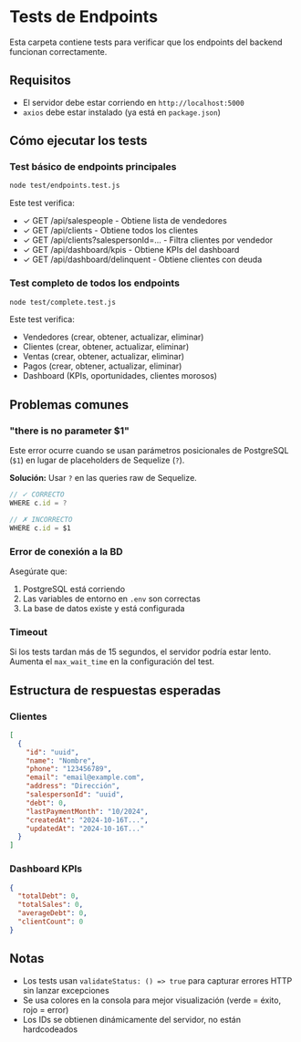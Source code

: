# Tests de Endpoints

Esta carpeta contiene tests para verificar que los endpoints del backend funcionan correctamente.

## Requisitos

- El servidor debe estar corriendo en `http://localhost:5000`
- `axios` debe estar instalado (ya está en `package.json`)

## Cómo ejecutar los tests

### Test básico de endpoints principales

```bash
node test/endpoints.test.js
```

Este test verifica:
- ✓ GET /api/salespeople - Obtiene lista de vendedores
- ✓ GET /api/clients - Obtiene todos los clientes
- ✓ GET /api/clients?salespersonId=... - Filtra clientes por vendedor
- ✓ GET /api/dashboard/kpis - Obtiene KPIs del dashboard
- ✓ GET /api/dashboard/delinquent - Obtiene clientes con deuda

### Test completo de todos los endpoints

```bash
node test/complete.test.js
```

Este test verifica:
- Vendedores (crear, obtener, actualizar, eliminar)
- Clientes (crear, obtener, actualizar, eliminar)
- Ventas (crear, obtener, actualizar, eliminar)
- Pagos (crear, obtener, actualizar, eliminar)
- Dashboard (KPIs, oportunidades, clientes morosos)

## Problemas comunes

### "there is no parameter $1"

Este error ocurre cuando se usan parámetros posicionales de PostgreSQL (`$1`) en lugar de placeholders de Sequelize (`?`).

**Solución:** Usar `?` en las queries raw de Sequelize.

```javascript
// ✓ CORRECTO
WHERE c.id = ?

// ✗ INCORRECTO
WHERE c.id = $1
```

### Error de conexión a la BD

Asegúrate que:
1. PostgreSQL está corriendo
2. Las variables de entorno en `.env` son correctas
3. La base de datos existe y está configurada

### Timeout

Si los tests tardan más de 15 segundos, el servidor podría estar lento. Aumenta el `max_wait_time` en la configuración del test.

## Estructura de respuestas esperadas

### Clientes
```json
[
  {
    "id": "uuid",
    "name": "Nombre",
    "phone": "123456789",
    "email": "email@example.com",
    "address": "Dirección",
    "salespersonId": "uuid",
    "debt": 0,
    "lastPaymentMonth": "10/2024",
    "createdAt": "2024-10-16T...",
    "updatedAt": "2024-10-16T..."
  }
]
```

### Dashboard KPIs
```json
{
  "totalDebt": 0,
  "totalSales": 0,
  "averageDebt": 0,
  "clientCount": 0
}
```

## Notas

- Los tests usan `validateStatus: () => true` para capturar errores HTTP sin lanzar excepciones
- Se usa colores en la consola para mejor visualización (verde = éxito, rojo = error)
- Los IDs se obtienen dinámicamente del servidor, no están hardcodeados